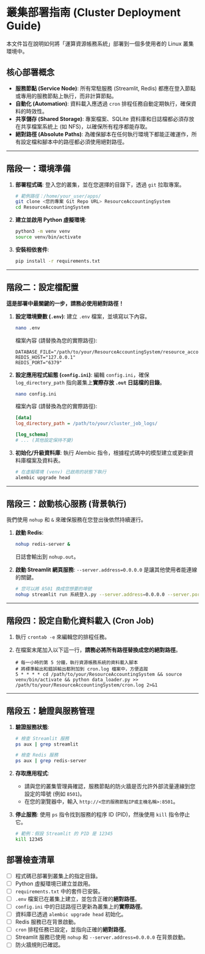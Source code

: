 # 叢集部署指南 (Cluster Deployment Guide)

本文件旨在說明如何將「運算資源帳務系統」部署到一個多使用者的 Linux 叢集環境中。

## 核心部署概念

- **服務節點 (Service Node)**: 所有常駐服務 (Streamlit, Redis) 都應在登入節點或專用的服務節點上執行，而非計算節點。
- **自動化 (Automation)**: 資料載入應透過 `cron` 排程任務自動定期執行，確保資料的時效性。
- **共享儲存 (Shared Storage)**: 專案檔案、SQLite 資料庫和日誌檔都必須存放在共享檔案系統上 (如 NFS)，以確保所有程序都能存取。
- **絕對路徑 (Absolute Paths)**: 為確保腳本在任何執行環境下都能正確運作，所有設定檔和腳本中的路徑都必須使用絕對路徑。

---

## 階段一：環境準備

1.  **部署程式碼**:
    登入您的叢集，並在您選擇的目錄下，透過 `git` 拉取專案。
    ```bash
    # 範例路徑：/home/your_user/apps/
    git clone <您的專案 Git Repo URL> ResourceAccountingSystem
    cd ResourceAccountingSystem
    ```

2.  **建立並啟用 Python 虛擬環境**:
    ```bash
    python3 -m venv venv
    source venv/bin/activate
    ```

3.  **安裝相依套件**:
    ```bash
    pip install -r requirements.txt
    ```

---

## 階段二：設定檔配置

**這是部署中最關鍵的一步，請務必使用絕對路徑！**

1.  **設定環境變數 (`.env`)**:
    建立 `.env` 檔案，並填寫以下內容。
    ```bash
    nano .env
    ```
    檔案內容 (請替換為您的實際路徑):
    ```env
    DATABASE_FILE="/path/to/your/ResourceAccountingSystem/resource_accounting.db"
    REDIS_HOST="127.0.0.1"
    REDIS_PORT="6379"
    ```

2.  **設定應用程式組態 (`config.ini`)**:
    編輯 `config.ini`，確保 `log_directory_path` 指向叢集上**實際存放 `.out` 日誌檔的目錄**。
    ```bash
    nano config.ini
    ```
    檔案內容 (請替換為您的實際路徑):
    ```ini
    [data]
    log_directory_path = /path/to/your/cluster_job_logs/
    
    [log_schema]
    # ... (其他設定保持不變)
    ```

3.  **初始化/升級資料庫**:
    執行 Alembic 指令，根據程式碼中的模型建立或更新資料庫檔案及資料表。
    ```bash
    # 在虛擬環境 (venv) 已啟用的狀態下執行
    alembic upgrade head
    ```

---

## 階段三：啟動核心服務 (背景執行)

我們使用 `nohup` 和 `&` 來確保服務在您登出後依然持續運行。

1.  **啟動 Redis**:
    ```bash
    nohup redis-server &
    ```
    日誌會輸出到 `nohup.out`。

2.  **啟動 Streamlit 網頁服務**:
    `--server.address=0.0.0.0` 是讓其他使用者能連線的關鍵。
    ```bash
    # 您可以將 8501 換成您想要的埠號
    nohup streamlit run 系統登入.py --server.address=0.0.0.0 --server.port=8501 &
    ```

---

## 階段四：設定自動化資料載入 (Cron Job)

1.  執行 `crontab -e` 來編輯您的排程任務。

2.  在檔案末尾加入以下這一行，**請務必將所有路徑替換成您的絕對路徑**。
    ```crontab
    # 每一小時的第 5 分鐘，執行資源帳務系統的資料載入腳本
    # 將標準輸出和錯誤輸出都附加到 cron.log 檔案中，方便追蹤
    5 * * * * cd /path/to/your/ResourceAccountingSystem && source venv/bin/activate && python data_loader.py >> /path/to/your/ResourceAccountingSystem/cron.log 2>&1
    ```

---

## 階段五：驗證與服務管理

1.  **驗證服務狀態**:
    ```bash
    # 檢查 Streamlit 服務
    ps aux | grep streamlit

    # 檢查 Redis 服務
    ps aux | grep redis-server
    ```

2.  **存取應用程式**:
    -   請與您的叢集管理員確認，服務節點的防火牆是否允許外部流量連線到您設定的埠號 (例如 `8501`)。
    -   在您的瀏覽器中，輸入 `http://<您的服務節點IP或主機名稱>:8501`。

3.  **停止服務**:
    使用 `ps` 指令找到服務的程序 ID (PID)，然後使用 `kill` 指令停止它。
    ```bash
    # 範例：假設 Streamlit 的 PID 是 12345
    kill 12345
    ```

## 部署檢查清單

- [ ] 程式碼已部署到叢集上的指定目錄。
- [ ] Python 虛擬環境已建立並啟用。
- [ ] `requirements.txt` 中的套件已安裝。
- [ ] `.env` 檔案已在叢集上建立，並包含正確的**絕對路徑**。
- [ ] `config.ini` 中的日誌路徑已更新為叢集上的**實際路徑**。
- [ ] 資料庫已透過 `alembic upgrade head` 初始化。
- [ ] Redis 服務已在背景啟動。
- [ ] `cron` 排程任務已設定，並指向正確的**絕對路徑**。
- [ ] Streamlit 服務已使用 `nohup` 和 `--server.address=0.0.0.0` 在背景啟動。
- [ ] 防火牆規則已確認。
